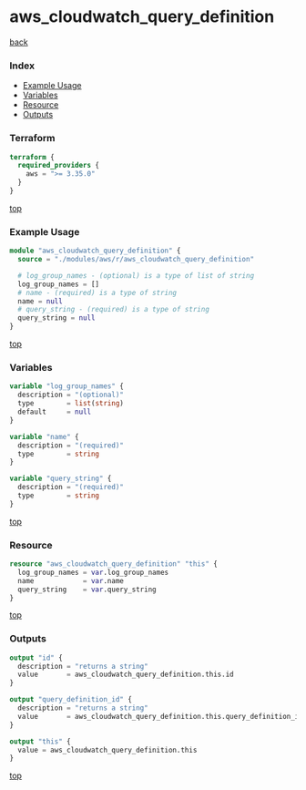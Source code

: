 # aws_cloudwatch_query_definition

[back](../aws.md)

### Index

- [Example Usage](#example-usage)
- [Variables](#variables)
- [Resource](#resource)
- [Outputs](#outputs)

### Terraform

```terraform
terraform {
  required_providers {
    aws = ">= 3.35.0"
  }
}
```

[top](#index)

### Example Usage

```terraform
module "aws_cloudwatch_query_definition" {
  source = "./modules/aws/r/aws_cloudwatch_query_definition"

  # log_group_names - (optional) is a type of list of string
  log_group_names = []
  # name - (required) is a type of string
  name = null
  # query_string - (required) is a type of string
  query_string = null
}
```

[top](#index)

### Variables

```terraform
variable "log_group_names" {
  description = "(optional)"
  type        = list(string)
  default     = null
}

variable "name" {
  description = "(required)"
  type        = string
}

variable "query_string" {
  description = "(required)"
  type        = string
}
```

[top](#index)

### Resource

```terraform
resource "aws_cloudwatch_query_definition" "this" {
  log_group_names = var.log_group_names
  name            = var.name
  query_string    = var.query_string
}
```

[top](#index)

### Outputs

```terraform
output "id" {
  description = "returns a string"
  value       = aws_cloudwatch_query_definition.this.id
}

output "query_definition_id" {
  description = "returns a string"
  value       = aws_cloudwatch_query_definition.this.query_definition_id
}

output "this" {
  value = aws_cloudwatch_query_definition.this
}
```

[top](#index)
